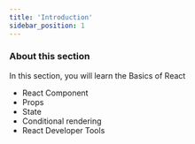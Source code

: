 ```yaml
---
title: 'Introduction'
sidebar_position: 1
---
```


### About this section

In this section, you will learn the Basics of React
- React Component
- Props
- State
- Conditional rendering
- React Developer Tools

